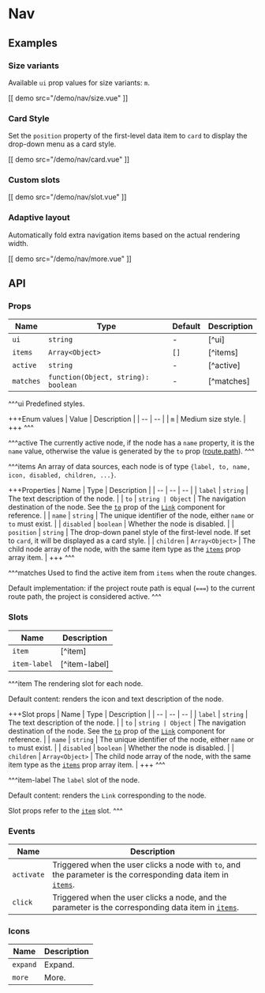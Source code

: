 # Nav

## Examples

### Size variants

Available `ui` prop values for size variants: `m`.

[[ demo src="/demo/nav/size.vue" ]]

### Card Style

Set the `position` property of the first-level data item to `card` to display the drop-down menu as a card style.

[[ demo src="/demo/nav/card.vue" ]]

### Custom slots

[[ demo src="/demo/nav/slot.vue" ]]

### Adaptive layout

Automatically fold extra navigation items based on the actual rendering width.

[[ demo src="/demo/nav/more.vue" ]]

## API

### Props

| Name | Type | Default | Description |
| -- | -- | -- | -- |
| ``ui`` | `string` | - | [^ui] |
| ``items`` | `Array<Object>` | `[]` | [^items] |
| ``active`` | `string` | - | [^active] |
| ``matches`` | `function(Object, string): boolean` | - | [^matches] |

^^^ui
Predefined styles.

+++Enum values
| Value | Description |
| -- | -- |
| `m` | Medium size style. |
+++
^^^

^^^active
The currently active node, if the node has a `name` property, it is the `name` value, otherwise the value is generated by the `to` prop ([route.path](https://v3.router.vuejs.org/api/#route-object-properties)).
^^^

^^^items
An array of data sources, each node is of type `{label, to, name, icon, disabled, children, ...}`.

+++Properties
| Name | Type | Description |
| -- | -- | -- |
| `label` | `string` | The text description of the node. |
| `to` | `string | Object` | The navigation destination of the node. See the [`to`](./link#props) prop of the [`Link`](./link) component for reference. |
| `name` | `string` | The unique identifier of the node, either `name` or `to` must exist. |
| `disabled` | `boolean` | Whether the node is disabled. |
| `position` | `string` | The drop-down panel style of the first-level node. If set to `card`, it will be displayed as a card style. |
| `children` | `Array<Object>` | The child node array of the node, with the same item type as the [`items`](#props-items) prop array item. |
+++
^^^

^^^matches
Used to find the active item from `items` when the route changes.

Default implementation: if the project route path is equal (`===`) to the current route path, the project is considered active.
^^^

### Slots

| Name | Description |
| -- | -- |
| ``item`` | [^item] |
| ``item-label`` | [^item-label] |

^^^item
The rendering slot for each node.

Default content: renders the icon and text description of the node.

+++Slot props
| Name | Type | Description |
| -- | -- | -- |
| `label` | `string` | The text description of the node. |
| `to` | `string | Object` | The navigation destination of the node. See the [`to`](./link#props) prop of the [`Link`](./link) component for reference. |
| `name` | `string` | The unique identifier of the node, either `name` or `to` must exist. |
| `disabled` | `boolean` | Whether the node is disabled. |
| `children` | `Array<Object>` | The child node array of the node, with the same item type as the [`items`](#props-items) prop array item. |
+++
^^^

^^^item-label
The `label` slot of the node.

Default content: renders the `Link` corresponding to the node.

Slot props refer to the [`item`](#slots-item) slot.
^^^

### Events

| Name | Description |
| -- | -- |
| ``activate`` | Triggered when the user clicks a node with `to`, and the parameter is the corresponding data item in [`items`](#props-items). |
| ``click`` | Triggered when the user clicks a node, and the parameter is the corresponding data item in [`items`](#props-items). |

### Icons
| Name | Description |
| -- | -- |
| ``expand`` | Expand. |
| ``more`` | More. |
